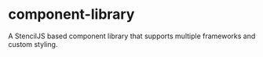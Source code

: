 # component-library
A StencilJS based component library that supports multiple frameworks and custom styling.

